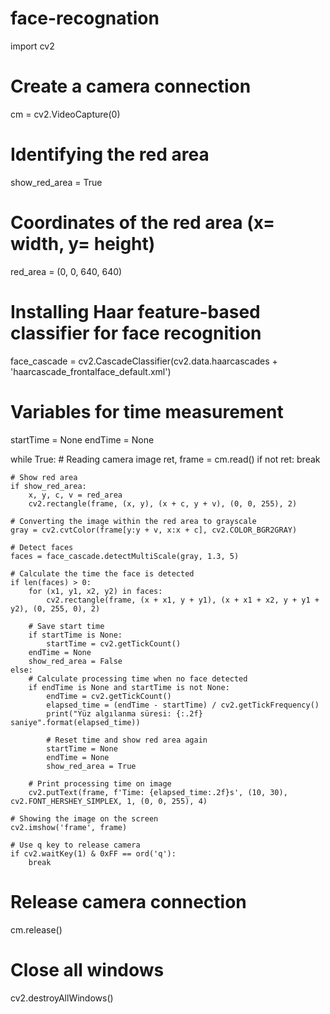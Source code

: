# face-recognation
import cv2

# Create a camera connection
cm = cv2.VideoCapture(0)

# Identifying the red area
show_red_area = True

# Coordinates of the red area (x= width, y= height)
red_area = (0, 0, 640, 640)

# Installing Haar feature-based classifier for face recognition
face_cascade = cv2.CascadeClassifier(cv2.data.haarcascades + 'haarcascade_frontalface_default.xml')

# Variables for time measurement
startTime = None
endTime = None

while True:
    # Reading camera image
    ret, frame = cm.read()
    if not ret:
        break

    # Show red area
    if show_red_area:
        x, y, c, v = red_area
        cv2.rectangle(frame, (x, y), (x + c, y + v), (0, 0, 255), 2)

    # Converting the image within the red area to grayscale
    gray = cv2.cvtColor(frame[y:y + v, x:x + c], cv2.COLOR_BGR2GRAY)

    # Detect faces
    faces = face_cascade.detectMultiScale(gray, 1.3, 5)

    # Calculate the time the face is detected
    if len(faces) > 0:
        for (x1, y1, x2, y2) in faces:
            cv2.rectangle(frame, (x + x1, y + y1), (x + x1 + x2, y + y1 + y2), (0, 255, 0), 2)

        # Save start time
        if startTime is None:
            startTime = cv2.getTickCount()
        endTime = None
        show_red_area = False
    else:
        # Calculate processing time when no face detected
        if endTime is None and startTime is not None:
            endTime = cv2.getTickCount()
            elapsed_time = (endTime - startTime) / cv2.getTickFrequency()
            print("Yüz algılanma süresi: {:.2f} saniye".format(elapsed_time))

            # Reset time and show red area again
            startTime = None
            endTime = None
            show_red_area = True

        # Print processing time on image
        cv2.putText(frame, f'Time: {elapsed_time:.2f}s', (10, 30), cv2.FONT_HERSHEY_SIMPLEX, 1, (0, 0, 255), 4)

    # Showing the image on the screen
    cv2.imshow('frame', frame)

    # Use q key to release camera
    if cv2.waitKey(1) & 0xFF == ord('q'):
        break

# Release camera connection
cm.release()

# Close all windows
cv2.destroyAllWindows()
